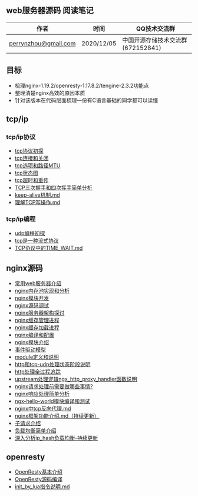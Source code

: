 ## web服务器源码 阅读笔记

| 作者 | 时间 |QQ技术交流群 |
| ------ | ------ |------ |
| perrynzhou@gmail.com |2020/12/05 |中国开源存储技术交流群(672152841) ||


## 目标

- 梳理nginx-1.19.2/openresty-1.17.8.2/tengine-2.3.2功能点
- 整理清楚nginx高效的原因本质
- 针对该版本在代码层面梳理一份有C语言基础的同学都可以读懂

## tcp/ip

### tcp/ip协议
- [tcp协议初探](./document/tcp-ip/tcp协议初探.md)
- [tcp连接和关闭](./document/tcp-ip/tcp连接和关闭.md)
- [tcp选项和路径MTU](./document/tcp-ip/tcp选项和路径MTU.md)
- [tcp状态图](./document/tcp-ip/tcp状态转换图.md)
- [tcp超时和重传](./document/tcp-ip/tcp超时和重传.md)
- [TCP三次握手和四次挥手简单分析](./document/tcp-ip/TCP三次握手和四次挥手简单分析.md)
- [keep-alive机制.md](./document/tcp-ip/2020-11-12-keep-alive机制.md)
- [理解TCP写操作.md](./document/tcp-ip/2020-11-16-理解TCP写操作.md)


### tcp/ip编程
- [udp编程初探](./document/tcp-ip/udp编程初探.md)
- [tcp是一种流式协议](./document/tcp-ip/tcp是一种流式协议.md)
- [TCP协议中的TIME_WAIT.md](./document/tcp-ip/2020-11-23-TCP协议中的TIME_WAIT.md)

## nginx源码
  - [常用web服务器介绍](./document/nginx-1.19.2/常用web服务器介绍.md)
  - [nginx内存池实现和分析](./document/nginx-1.19.2/nginx内存池实现和分析.md)
  - [nginx模块开发](./document/nginx-1.19.2/nginx模块开发.md)
  - [nginx源码调试](./document/nginx-1.19.2/nginx源码调试.md)
  - [nginx服务器架构探讨](./document/nginx-1.19.2/nginx服务器架构探讨.md)
  - [nginx缓存管理进程](./document/nginx-1.19.2/nginx缓存管理.md)
  - [nginx缓存加载进程](./document/nginx-1.19.2/缓存加载进程.md)
  - [nginx编译和配置](./document/nginx-1.19.2/nginx编译选项和配置.md)
  - [nginx模块介绍](./document/nginx-1.19.2/nginx模块概述.md)
  - [事件驱动模型](./document/nginx-1.19.2/事件驱动模型.md)
  - [module定义和说明](./document/nginx-1.19.2/module定义和说明.md)
  - [http和tcp-udp处理状态阶段说明](./document/nginx-1.19.2/http和tcp-udp处理状态阶段说明.md)  
  - [http处理全过程追踪](./document/nginx-1.19.2/http处理全过程追踪.md)
  - [upstream处理逻辑ngx_http_proxy_handler函数说明](https://github.com/perrynzhou/webserver-note/tree/perryn/dev/nginx-1.19.2/src/http/modules/ngx_http_proxy_module.c#L849)
  - [nginx请求处理前需要做哪些事情?](./document/nginx-1.19.2/nginx请求处理前需要做哪些事情.md)
  - [nginx响应处理简单分析](./document/nginx-1.19.2/nginx响应处理处理简单分析.md)
  - [ngx-hello-world模块编译和测试](./document/nginx-1.19.2/ngx-hello-world模块编译和测试.md)
  - [nginx中tcp反向代理.md](./document/nginx-1.19.2/2020-11-03-nginx中tcp反向代理.md)
  - [nginx框架功能介绍.md（持续更新）](./document/nginx-1.19.2/2020-11-03-nginx框架功能介绍.md)
  - [子请求介绍](./document/nginx-1.19.2/2020-11-20-nginx子请求介绍.md)
  - [负载均衡简单介绍](./document/nginx-1.19.2/2020-12-22-nginx负载均衡介绍.md)
  - [深入分析ip_hash负载均衡-持续更新](./document/nginx-1.19.2/2020-12-23-深入分析ip_hash负载均衡.md)




## openresty
  - [OpenResty基本介绍](./document/openresty-1.17.8.2/OpenResty基本介绍.md)
  - [OpenResty源码编译](./document/openresty-1.17.8.2/OpenResty源码编译.md)
 - [init_by_lua指令说明.md](./document/openresty-1.17.8.2/2020-11-17-init_by_lua指令说明.md)
